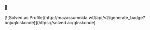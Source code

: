 
<div class="line">
🍒
</br></br>
[![Solved.ac Profile](http://mazassumnida.wtf/api/v2/generate_badge?boj=qlcskcode)](https://solved.ac/qlcskcode)
</br></br>
</div>
